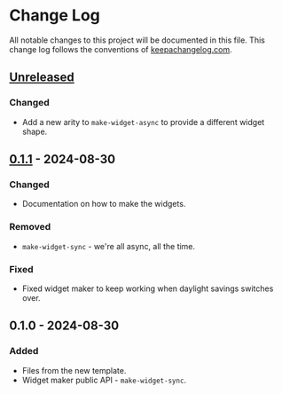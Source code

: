 # Change Log
All notable changes to this project will be documented in this file. This change log follows the conventions of [keepachangelog.com](http://keepachangelog.com/).

## [Unreleased]
### Changed
- Add a new arity to `make-widget-async` to provide a different widget shape.

## [0.1.1] - 2024-08-30
### Changed
- Documentation on how to make the widgets.

### Removed
- `make-widget-sync` - we're all async, all the time.

### Fixed
- Fixed widget maker to keep working when daylight savings switches over.

## 0.1.0 - 2024-08-30
### Added
- Files from the new template.
- Widget maker public API - `make-widget-sync`.

[Unreleased]: https://sourcehost.site/your-name/demo40/compare/0.1.1...HEAD
[0.1.1]: https://sourcehost.site/your-name/demo40/compare/0.1.0...0.1.1
